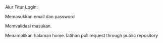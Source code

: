 Alur Fitur Login:

Memasukkan email dan password

Memvalidasi masukan.

Menampilkan halaman home.
latihan pull request through public repository
